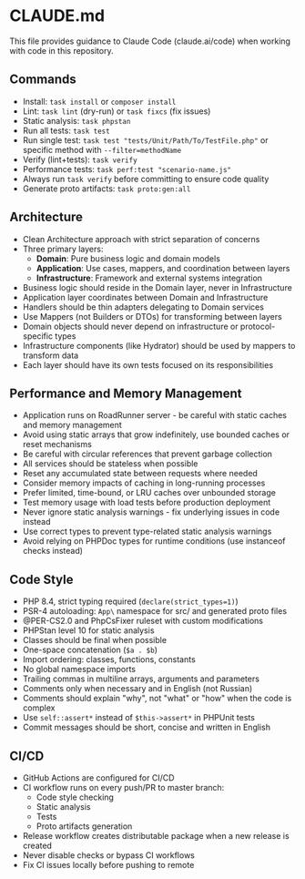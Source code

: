 # CLAUDE.md

This file provides guidance to Claude Code (claude.ai/code) when working with code in this repository.

## Commands
- Install: `task install` or `composer install`
- Lint: `task lint` (dry-run) or `task fixcs` (fix issues)
- Static analysis: `task phpstan`
- Run all tests: `task test`
- Run single test: `task test "tests/Unit/Path/To/TestFile.php"` or specific method with `--filter=methodName`
- Verify (lint+tests): `task verify`
- Performance tests: `task perf:test "scenario-name.js"`
- Always run `task verify` before committing to ensure code quality
- Generate proto artifacts: `task proto:gen:all`

## Architecture
- Clean Architecture approach with strict separation of concerns
- Three primary layers:
  - **Domain**: Pure business logic and domain models
  - **Application**: Use cases, mappers, and coordination between layers
  - **Infrastructure**: Framework and external systems integration
- Business logic should reside in the Domain layer, never in Infrastructure
- Application layer coordinates between Domain and Infrastructure
- Handlers should be thin adapters delegating to Domain services
- Use Mappers (not Builders or DTOs) for transforming between layers
- Domain objects should never depend on infrastructure or protocol-specific types
- Infrastructure components (like Hydrator) should be used by mappers to transform data
- Each layer should have its own tests focused on its responsibilities

## Performance and Memory Management
- Application runs on RoadRunner server - be careful with static caches and memory management
- Avoid using static arrays that grow indefinitely, use bounded caches or reset mechanisms
- Be careful with circular references that prevent garbage collection
- All services should be stateless when possible
- Reset any accumulated state between requests where needed
- Consider memory impacts of caching in long-running processes
- Prefer limited, time-bound, or LRU caches over unbounded storage
- Test memory usage with load tests before production deployment
- Never ignore static analysis warnings - fix underlying issues in code instead
- Use correct types to prevent type-related static analysis warnings
- Avoid relying on PHPDoc types for runtime conditions (use instanceof checks instead)

## Code Style
- PHP 8.4, strict typing required (`declare(strict_types=1)`)
- PSR-4 autoloading: `App\` namespace for src/ and generated proto files
- @PER-CS2.0 and PhpCsFixer ruleset with custom modifications
- PHPStan level 10 for static analysis
- Classes should be final when possible
- One-space concatenation (`$a . $b`)
- Import ordering: classes, functions, constants
- No global namespace imports
- Trailing commas in multiline arrays, arguments and parameters
- Comments only when necessary and in English (not Russian)
- Comments should explain "why", not "what" or "how" when the code is complex
- Use `self::assert*` instead of `$this->assert*` in PHPUnit tests
- Commit messages should be short, concise and written in English

## CI/CD
- GitHub Actions are configured for CI/CD
- CI workflow runs on every push/PR to master branch:
  - Code style checking
  - Static analysis
  - Tests
  - Proto artifacts generation
- Release workflow creates distributable package when a new release is created
- Never disable checks or bypass CI workflows
- Fix CI issues locally before pushing to remote